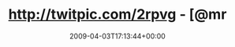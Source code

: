 ---
retweeted: false
source: <a href="http://twitter.com" rel="nofollow">Twitter Web Client</a>
entities:
  hashtags:
  - text: schnitzeljagd
    indices:
    - '46'
    - '60'
  - text: suburban
    indices:
    - '61'
    - '70'
  symbols: []
  user_mentions: []
  urls: []
display_text_range:
- '0'
- '70'
favorite_count: '0'
id_str: '1446529934'
truncated: false
retweet_count: '0'
id: '1446529934'
created_at: Fri Apr 03 17:13:44 +0000 2009
favorited: false
full_text: 'http://twitpic.com/2rpvg - [@mrsonic](https://twitter.com/mrsonic) jetzt
  du! #schnitzeljagd #suburban'
lang: de
tags:
- schnitzeljagd
- suburban
- pesos:twitter
date: '2009-04-03T17:13:44+00:00'
src: https://twitter.com/bascht/status/1446529934
original_url: https://twitter.com/bascht/status/1446529934
type: twitter_tweet
text: 'http://twitpic.com/2rpvg - [@mrsonic](https://twitter.com/mrsonic) jetzt du!
  #schnitzeljagd #suburban'
title: http://twitpic.com/2rpvg - [@mr

---